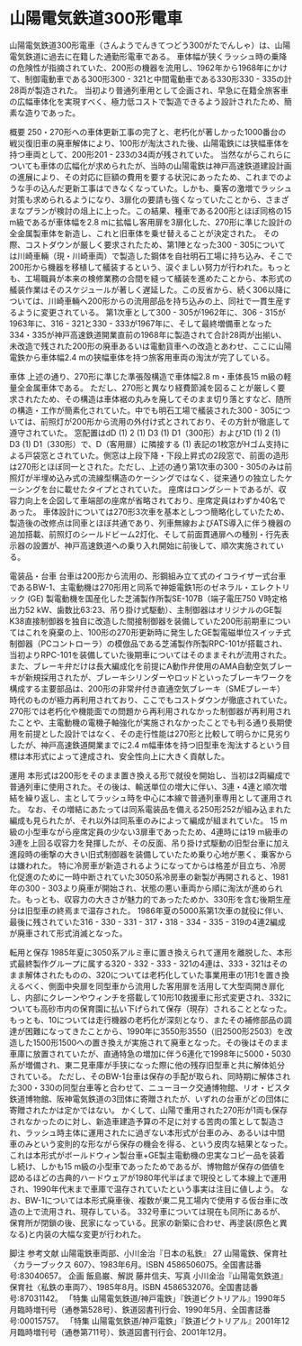 # 山陽電気鉄道300形電車

山陽電気鉄道300形電車（さんようでんきてつどう300がたでんしゃ）は、山陽電気鉄道に過去に在籍した通勤形電車である。
車体幅が狭くラッシュ時の乗降の危険性が指摘されていた、200形の機器を流用し、1962年から1968年にかけて、制御電動車である300形300 - 321と中間電動車である330形330 - 335の計28両が製造された。
当初より普通列車用として企画され、早急に在籍全旅客車の広幅車体化を実現すべく、極力低コストで製造できるよう設計されたため、簡素な造りであった。

概要
250・270形への車体更新工事の完了と、老朽化が著しかった1000番台の戦災復旧車の廃車解体により、100形が淘汰された後、山陽電鉄には狭幅車体を持つ車両として、200形201 - 233の34両が残されていた。
当然ながらこれらについても車体の広幅化が求められたが、当時の山陽電鉄は神戸高速鉄道建設計画の進展により、その対応に巨額の費用を要する状況にあったため、これまでのような手の込んだ更新工事はできなくなっていた。しかも、乗客の激増でラッシュ対策も求められるようになり、3扉化の要請も強くなっていたことから、さまざまなプランが検討の俎上に上った。この結果、種車である200形とほぼ同格の15 m級であるが車体幅を2.8 mに拡幅し客用扉を3扉化した、270形に準じた設計の全金属製車体を新造し、これと旧車体を乗せ替えることが決定された。
その際、コストダウンが厳しく要求されたため、第1陣となった300 - 305については川崎車輛（現・川崎車両）で製造した鋼体を自社明石工場に持ち込み、そこで200形から機器を移植して艤装するという、涙ぐましい努力が行われた。もっとも、工場職員が本来の検修業務の合間を縫って艤装を進めたことから、本形式の艤装作業はそのスケジュールが著しく遅延した。この反省から、続く306以降については、川崎車輛へ200形からの流用部品を持ち込みの上、同社で一貫生産するように変更されている。
第1次車として300 - 305が1962年に、306 - 315が1963年に、316 - 321と330 - 333が1967年に、そして最終増備車となった334・335が神戸高速鉄道開業直前の1968年に製造されて合計28両が出揃い、未改造で残された200形の廃車あるいは電動貨車への改造とあわせ、ここに山陽電鉄から車体幅2.4 mの狭幅車体を持つ旅客用車両の淘汰が完了している。

車体
上述の通り、270形に準じた準張殻構造で車体幅2.8 m・車体長15 m級の軽量全金属車体である。
ただし、270形と異なり経費節減を図ることが厳しく要求されたため、その構造は車体裾の丸みを廃してそのまま切り落とすなど、随所の構造・工作が簡素化されていた。中でも明石工場で艤装された300 - 305については、前照灯が200形から流用の外付け式とされており、その方針が徹底して遵守されていた。
窓配置はdD (1) 2 (1) D3 (1) D1（300形）および1D (1) 2 (1) D3 (1) D1（330形）で、D（客用扉）に隣接する (1) 表記の1枚窓がHゴム支持による戸袋窓とされていた。側窓は上段下降・下段上昇式の2段窓で、前面の造形は270形とほぼ同一とされた。ただし、上述の通り第1次車の300 - 305のみは前照灯が半埋め込み式の流線型構造のケーシングではなく、従来通りの独立したケーシングを台に載せたタイプとされていた。
座席はロングシートであるが、収容力向上を企図して車端部の座席が省略されており、座席定員はわずか40名であった。
車体設計については270形3次車を基本としつつ簡略化していたため、製造後の改修点は同車とほぼ共通であり、列車無線およびATS導入に伴う機器の追加搭載、前照灯のシールドビーム2灯化、そして前面貫通扉への種別・行先表示器の設置が、神戸高速鉄道への乗り入れ開始に前後して、順次実施されている。

電装品・台車
台車は200形から流用の、形鋼組み立て式のイコライザー式台車であるBW-1、主電動機は270形用と同系で神姫電鉄1形のゼネラル・エレクトリック (GE) 製電動機を国産化した芝浦製作所製SE-107B（端子電圧750 V時定格出力52 kW、歯数比63:23、吊り掛け式駆動）、主制御器はオリジナルのGE製K38直接制御器を独自に改造した間接制御器を装備していた200形前期車についてはこれを廃棄の上、100形の270形更新時に発生したGE製電磁単位スイッチ式制御器（PCコントローラ）の模倣品である芝浦製作所製RPC-101が搭載され、当初よりRPC-101を装備していた後期車についてはそのままそれが流用された。
また、ブレーキ弁だけは長大編成化を前提にA動作弁使用のAMA自動空気ブレーキが新規採用されたが、ブレーキシリンダーやロッドといったブレーキワークを構成する主要部品は、200形の非常弁付き直通空気ブレーキ（SMEブレーキ）時代のものが極力再利用されており、ここでもコストダウンが徹底されていた。
270形では老朽化や機能面での問題から再利用されなかった制御器が再利用されたことや、主電動機の電機子軸強化が実施されなかったことでも判る通り長期使用を前提とした設計ではなく、その走行性能は270形と比較して明らかに見劣りしたが、神戸高速鉄道開業までに2.4 m幅車体を持つ旧型車を淘汰するという目標は本形式によって達成され、安全性向上に大きく貢献した。

運用
本形式は200形をそのまま置き換える形で就役を開始し、当初は2両編成で普通列車に使用された。その後は、輸送単位の増大に伴い、3連・4連と順次増結を繰り返し、主としてラッシュ時を中心に本線で普通列車専用として運用された。
なお、その増結にあたっては同系電装品を備える250形252が組み込まれた編成も見られたが、それ以外は同系車のみによって編成が組まれていた。
15 m級の小型車ながら座席定員の少ない3扉車であったため、4連時には19 m級車の3連を上回る収容力を発揮したが、その反面、吊り掛け式駆動の旧型台車に加え進段時の衝撃の大きい旧式制御器を装備していたため乗り心地が悪く、乗客からは嫌われた。
特に冷房車が新造されるようになってからは格差が目立ち、冷房化促進のために一時中断されていた3050系冷房車の新製が再開されると、1981年の300 - 303より廃車が開始され、状態の悪い車両から順に淘汰が進められた。もっとも、収容力の大きさが魅力的であったためか、330形を含む後期生産分は旧型車の終焉まで温存された。
1986年夏の5000系第1次車の就役に伴い、最後に残されていた316 - 330 - 331 - 317・318 - 334 - 335 - 319の4連2編成が廃車されて形式消滅となった。

転用と保存
1985年夏に3050系アルミ車に置き換えられて運用を離脱した、本形式最終製作グループに属する320 - 332 - 333 - 321の4連は、333・321はそのまま解体されたものの、320については老朽化していた事業用車の1形1を置き換えるべく、側面中央扉を同型車から流用した客用扉を活用して大型両開き扉化し、内部にクレーンやウィンチを搭載して10形10救援車に形式変更され、332についても高砂市内の保育園に払い下げられて保存（現存）されることとなった。
もっとも、10については走行機器の老朽化が深刻となり、またその補修部品の調達が困難になってきたことから、1990年に3550形3550（旧2500形2503）を改造した1500形1500への置き換えが実施されて廃車となった。その後はそのまま車庫に放置されていたが、直通特急の増加に伴う6連化で1998年に5000・5030系が増備され、東二見車庫が手狭になった際に他の残存旧型車と共に解体処分されている。
ただし、そのBW-1台車は保存の手配が取られ、同時期に解体された300・330の同型台車等と合わせて、ニューヨーク交通博物館、リオ・ビスタ鉄道博物館、阪神電気鉄道の3団体に寄贈されたが、いずれの台車がどの団体に寄贈されたかは定かではない。
かくして、山陽で重用された270形が1両も保存されなかったのに対し、新造車建造予算の不足に対する苦肉の策として製造され、ラッシュ時主体に運用されたに過ぎない本形式が台車のみ、あるいは中間車のみという変則的な形ながら保存の機会を得る、という皮肉な結果となった。これは本形式がボールドウィン製台車+GE製主電動機の忠実なコピー品を装着し続け、しかも15 m級の小型車であったためであるが、博物館が保存の価値を認めるほどの古典的ハードウェアが1980年代半ばまで現役として本線上で運用され、1990年代末まで車庫で温存されていたという事実は注目に値しよう。
なお、BW-1については本形式廃車後、複数が東二見工場内で使用する仮台車に改造の上で流用され、現存している。
332号車については現在も同所にあるが、保育所が閉鎖の後、民家になっている。民家の新築に合わせ、再塗装(原色と異なる)と内装の大幅な変更が行われた。

脚注
参考文献
山陽電鉄車両部、小川金治『日本の私鉄』 27 山陽電鉄、保育社〈カラーブックス 607〉、1983年6月。ISBN 4586506075。全国書誌番号:83040657。 
企画 飯島巌、解説 藤井信夫、写真 小川金治『山陽電気鉄道』保育社〈私鉄の車両7〉、1985年8月。ISBN 4586532076。全国書誌番号:87031142。 
「特集 山陽電気鉄道/神戸電鉄」『鉄道ピクトリアル』1990年5月臨時増刊号（通巻第528号）、鉄道図書刊行会、1990年5月、全国書誌番号:00015757。 
「特集 山陽電気鉄道/神戸電鉄」『鉄道ピクトリアル』2001年12月臨時増刊号（通巻第711号）、鉄道図書刊行会、2001年12月。 
>